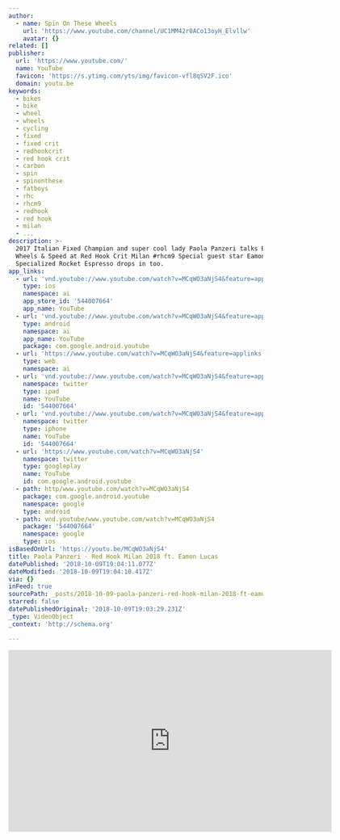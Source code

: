 ```yaml
---
author:
  - name: Spin On These Wheels
    url: 'https://www.youtube.com/channel/UC1MM42r0ACo13oyH_Elvllw'
    avatar: {}
related: []
publisher:
  url: 'https://www.youtube.com/'
  name: YouTube
  favicon: 'https://s.ytimg.com/yts/img/favicon-vfl8qSV2F.ico'
  domain: youtu.be
keywords:
  - bikes
  - bike
  - wheel
  - wheels
  - cycling
  - fixed
  - fixed crit
  - redhookcrit
  - red hook crit
  - carbon
  - spin
  - spinonthese
  - fatboys
  - rhc
  - rhcm9
  - redhook
  - red hook
  - milan
  - ...
description: >-
  2017 Italian Fixed Champion and super cool lady Paola Panzeri talks Bikes,
  Wheels & Speed at Red Hook Crit Milan #rhcm9 Special guest star Eamon Lucas of
  Specialized Rocket Espresso drops in too.
app_links:
  - url: 'vnd.youtube://www.youtube.com/watch?v=MCqWO3aNjS4&feature=applinks'
    type: ios
    namespace: ai
    app_store_id: '544007664'
    app_name: YouTube
  - url: 'vnd.youtube://www.youtube.com/watch?v=MCqWO3aNjS4&feature=applinks'
    type: android
    namespace: ai
    app_name: YouTube
    package: com.google.android.youtube
  - url: 'https://www.youtube.com/watch?v=MCqWO3aNjS4&feature=applinks'
    type: web
    namespace: ai
  - url: 'vnd.youtube://www.youtube.com/watch?v=MCqWO3aNjS4&feature=applinks'
    namespace: twitter
    type: ipad
    name: YouTube
    id: '544007664'
  - url: 'vnd.youtube://www.youtube.com/watch?v=MCqWO3aNjS4&feature=applinks'
    namespace: twitter
    type: iphone
    name: YouTube
    id: '544007664'
  - url: 'https://www.youtube.com/watch?v=MCqWO3aNjS4'
    namespace: twitter
    type: googleplay
    name: YouTube
    id: com.google.android.youtube
  - path: http/www.youtube.com/watch?v=MCqWO3aNjS4
    package: com.google.android.youtube
    namespace: google
    type: android
  - path: vnd.youtube/www.youtube.com/watch?v=MCqWO3aNjS4
    package: '544007664'
    namespace: google
    type: ios
isBasedOnUrl: 'https://youtu.be/MCqWO3aNjS4'
title: Paola Panzeri - Red Hook Milan 2018 ft. Eamon Lucas
datePublished: '2018-10-09T19:04:11.077Z'
dateModified: '2018-10-09T19:04:10.417Z'
via: {}
inFeed: true
sourcePath: _posts/2018-10-09-paola-panzeri-red-hook-milan-2018-ft-eamon-lucas.md
starred: false
datePublishedOriginal: '2018-10-09T19:03:29.231Z'
_type: VideoObject
_context: 'http://schema.org'

---
```

<iframe src="https://cdn.embedly.com/widgets/media.html?src=https%3A%2F%2Fwww.youtube.com%2Fembed%2FMCqWO3aNjS4%3Ffeature%3Doembed&amp;url=http%3A%2F%2Fwww.youtube.com%2Fwatch%3Fv%3DMCqWO3aNjS4&amp;image=https%3A%2F%2Fi.ytimg.com%2Fvi%2FMCqWO3aNjS4%2Fhqdefault.jpg&amp;key=a715cf41cc93453ca338d350cd26f87b&amp;type=text%2Fhtml&amp;schema=youtube" width="640" height="360" scrolling="no" frameborder="0" allowfullscreen="true" style=""></iframe>